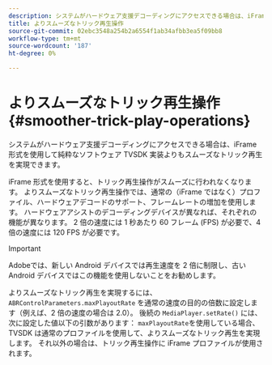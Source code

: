 ```yaml
---
description: システムがハードウェア支援デコーディングにアクセスできる場合は、iFrame 形式を使用して純粋なソフトウェア TVSDK 実装よりもスムーズなトリック再生を実現できます。
title: よりスムーズなトリック再生操作
source-git-commit: 02ebc3548a254b2a6554f1ab34afbb3ea5f09bb8
workflow-type: tm+mt
source-wordcount: '187'
ht-degree: 0%

---
```


# よりスムーズなトリック再生操作 {#smoother-trick-play-operations}

システムがハードウェア支援デコーディングにアクセスできる場合は、iFrame 形式を使用して純粋なソフトウェア TVSDK 実装よりもスムーズなトリック再生を実現できます。

<!--<a id="section_3DBFD7A3D1C7453096D3D3885E786263"></a>-->

iFrame 形式を使用すると、トリック再生操作がスムーズに行われなくなります。 よりスムーズなトリック再生操作では、通常の（iFrame ではなく）プロファイル、ハードウェアデコードのサポート、フレームレートの増加を使用します。 ハードウェアアシストのデコーディングデバイスが異なれば、それぞれの機能が異なります。 2 倍の速度には 1 秒あたり 60 フレーム (FPS) が必要で、4 倍の速度には 120 FPS が必要です。

>[!IMPORTANT]
>
>Adobeでは、新しい Android デバイスでは再生速度を 2 倍に制限し、古い Android デバイスではこの機能を使用しないことをお勧めします。

よりスムーズなトリック再生を実現するには、 `ABRControlParameters.maxPlayoutRate` を通常の速度の目的の倍数に設定します（例えば、2 倍の速度の場合は 2.0）。 後続の `MediaPlayer.setRate()` には、次に設定した値以下の引数があります： `maxPlayoutRate`を使用している場合、 TVSDK は通常のプロファイルを使用して、よりスムーズなトリック再生を実現します。 それ以外の場合は、トリック再生操作に iFrame プロファイルが使用されます。
